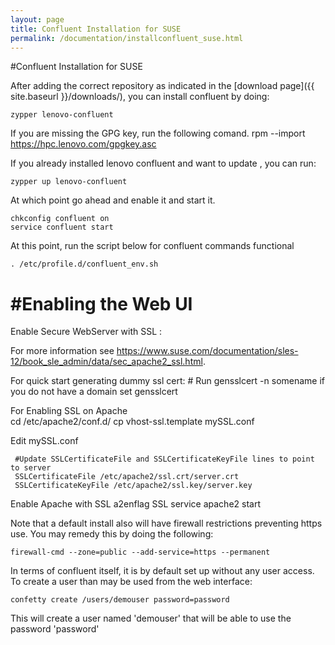 ```yaml
---
layout: page
title: Confluent Installation for SUSE
permalink: /documentation/installconfluent_suse.html
---
```

#Confluent Installation for SUSE

After adding the correct repository as indicated in the [download page]({{ site.baseurl }}/downloads/), you can install confluent by doing:

	zypper lenovo-confluent
	
If you are missing the GPG key, run the following comand. 
    rpm --import https://hpc.lenovo.com/gpgkey.asc

If you already installed lenovo confluent and want to update , you can run: 

    zypper up lenovo-confluent
	
At which point go ahead and enable it and start it.

	chkconfig confluent on
	service confluent start

At this point, run the script below for confluent commands functional

    . /etc/profile.d/confluent_env.sh

#Enabling the Web UI
====================
	
Enable Secure WebServer with SSL : 

For more information see https://www.suse.com/documentation/sles-12/book_sle_admin/data/sec_apache2_ssl.html. 

For quick start generating dummy ssl cert: 
	# Run gensslcert -n somename if you do not have a domain set
	gensslcert
	
For Enabling SSL on Apache 	
	cd /etc/apache2/conf.d/
	cp vhost-ssl.template mySSL.conf 

Edit mySSL.conf 
     
	 #Update SSLCertificateFile and SSLCertificateKeyFile lines to point to server
	 SSLCertificateFile /etc/apache2/ssl.crt/server.crt
	 SSLCertificateKeyFile /etc/apache2/ssl.key/server.key

Enable Apache with SSL
    a2enflag SSL
	service apache2 start
	
Note that a default install also will have firewall restrictions preventing
https use.  You may remedy this by doing the following:

	firewall-cmd --zone=public --add-service=https --permanent

In terms of confluent itself, it is by default set up without any user access.  To create a user than may be used from the web interface:

	confetty create /users/demouser password=password

This will create a user named 'demouser' that will be able to use the password 'password'

